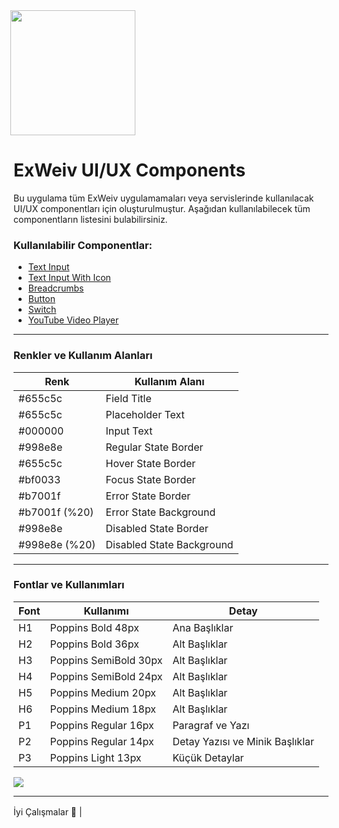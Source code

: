 <img  style="margin-left: -5px;" src="https://static.wixstatic.com/media/510eca_31fa556461e5414481333a796deceff9~mv2.png"  width="200"/>

<h1 border-bottom="none">ExWeiv UI/UX Components</h1>

Bu uygulama tüm ExWeiv uygulamamaları veya servislerinde kullanılacak UI/UX componentları için oluşturulmuştur. Aşağıdan kullanılabilecek tüm componentların listesini bulabilirsiniz.

### Kullanılabilir Componentlar:

- [Text Input](https://www.wix.com/velo/reference/$w/textinput)
- [Text Input With Icon](https://www.wix.com/velo/reference/$w/textinput)
- [Breadcrumbs](https://www.wix.com/velo/reference/$w/breadcrumbs)
- [Button](https://www.wix.com/velo/reference/$w/button)
- [Switch](https://www.wix.com/velo/reference/$w/switch)
- [YouTube Video Player](https://www.wix.com/velo/reference/$w/videoplayer)

---

### Renkler ve Kullanım Alanları

| Renk          | Kullanım Alanı            |
| ------------- | ------------------------- |
| #655c5c       | Field Title               |
| #655c5c       | Placeholder Text          |
| #000000       | Input Text                |
| #998e8e       | Regular State Border      |
| #655c5c       | Hover State Border        |
| #bf0033       | Focus State Border        |
| #b7001f       | Error State Border        |
| #b7001f (%20) | Error State Background    |
| #998e8e       | Disabled State Border     |
| #998e8e (%20) | Disabled State Background |

---

### Fontlar ve Kullanımları 

| Font | Kullanımı             | Detay                           |
| ---- | --------------------- | ------------------------------- |
| H1   | Poppins Bold 48px     | Ana Başlıklar                   |
| H2   | Poppins Bold 36px     | Alt Başlıklar                   |
| H3   | Poppins SemiBold 30px | Alt Başlıklar                   |
| H4   | Poppins SemiBold 24px | Alt Başlıklar                   |
| H5   | Poppins Medium 20px   | Alt Başlıklar                   |
| H6   | Poppins Medium 18px   | Alt Başlıklar                   |
| P1   | Poppins Regular 16px  | Paragraf ve Yazı                |
| P2   | Poppins Regular 14px  | Detay Yazısı ve Minik Başlıklar |
| P3   | Poppins Light 13px    | Küçük Detaylar                  |

<img src="https://img001.prntscr.com/file/img001/xYNfBIIgT2uqqz3ponFKJQ.png">

---

İyi Çalışmalar 💙 | <img style="margin-bottom: -2px;" src="https://static.wixstatic.com/media/510eca_31fa556461e5414481333a796deceff9~mv2.png"  height="16"/>